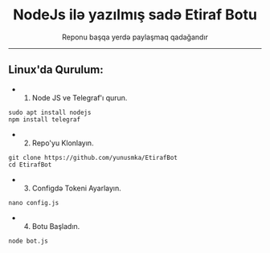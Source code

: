 <div align="center">
  <h1> NodeJs ilə yazılmış sadə Etiraf Botu</h1>
</div>
<p align="center">
    Reponu başqa yerdə paylaşmaq qadağandır
</p>

----
###


## Linux'da Qurulum:

- 1. Node JS ve Telegraf'ı qurun.
```
sudo apt install nodejs
npm install telegraf
```
- 2. Repo'yu Klonlayın.
```
git clone https://github.com/yunusmka/EtirafBot
cd EtirafBot
```
- 3. Configdə Tokeni Ayarlayın.
```
nano config.js
```
- 4. Botu Başladın.
```
node bot.js
```

